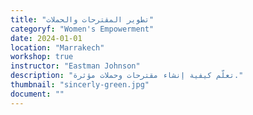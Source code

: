```yaml
---
title: "تطوير المقترحات والحملات"
categoryf: "Women's Empowerment"
date: 2024-01-01
location: "Marrakech"
workshop: true
instructor: "Eastman Johnson"
description: "تعلّم كيفية إنشاء مقترحات وحملات مؤثرة."
thumbnail: "sincerly-green.jpg"
document: ""
---
```

